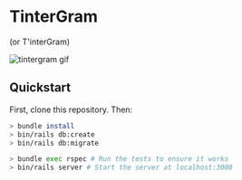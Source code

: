 # TinterGram

(or T'interGram)

![tintergram gif](https://media.giphy.com/media/xUPGcuPLCKs0LiYnCg/giphy.gif)

## Quickstart

First, clone this repository. Then:

```bash
> bundle install
> bin/rails db:create
> bin/rails db:migrate

> bundle exec rspec # Run the tests to ensure it works
> bin/rails server # Start the server at localhost:3000
```
